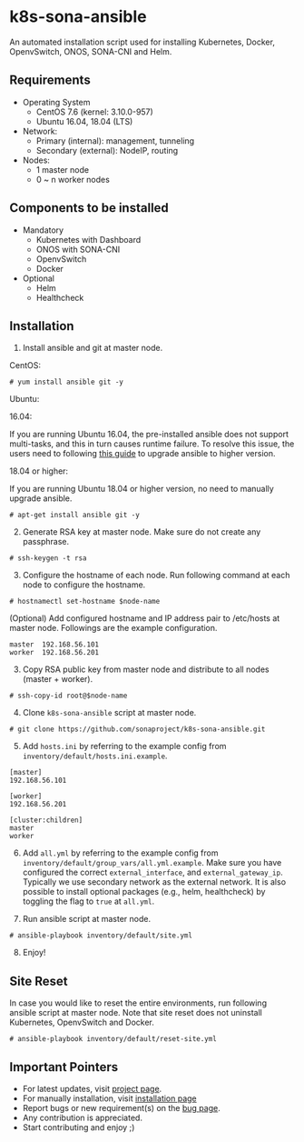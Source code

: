 # k8s-sona-ansible
An automated installation script used for installing Kubernetes, Docker, OpenvSwitch, ONOS, SONA-CNI and Helm.

## Requirements
- Operating System
  - CentOS 7.6 (kernel: 3.10.0-957)
  - Ubuntu 16.04, 18.04 (LTS)
- Network:
  - Primary (internal): management, tunneling
  - Secondary (external): NodeIP, routing
- Nodes: 
  - 1 master node
  - 0 ~ n worker nodes
  
## Components to be installed
- Mandatory
  - Kubernetes with Dashboard
  - ONOS with SONA-CNI
  - OpenvSwitch
  - Docker
- Optional
  - Helm
  - Healthcheck

## Installation
1. Install ansible and git at master node.

CentOS:
```
# yum install ansible git -y
```
Ubuntu:

16.04:

If you are running Ubuntu 16.04, the pre-installed ansible does not support multi-tasks, and this in turn causes runtime failure. To resolve this issue, the users need to following [this guide](https://github.com/sonaproject/k8s-sona-ansible/wiki/Guides-of-upgrading-ansible-package-on-Ubuntu-16.04) to upgrade ansible to higher version.

18.04 or higher:

If you are running Ubuntu 18.04 or higher version, no need to manually upgrade ansible.
```
# apt-get install ansible git -y
```

2. Generate RSA key at master node. Make sure do not create any passphrase.
```
# ssh-keygen -t rsa
```

3. Configure the hostname of each node. Run following command at each node to configure the hostname.
```
# hostnamectl set-hostname $node-name
```
(Optional) Add configured hostname and IP address pair to /etc/hosts at master node.
Followings are the example configuration.
```
master  192.168.56.101
worker  192.168.56.201
```

3. Copy RSA public key from master node and distribute to all nodes (master + worker).
```
# ssh-copy-id root@$node-name
```

4. Clone ```k8s-sona-ansible``` script at master node.
```
# git clone https://github.com/sonaproject/k8s-sona-ansible.git
```

5. Add ```hosts.ini``` by referring to the example config from ```inventory/default/hosts.ini.example```.
```
[master]
192.168.56.101

[worker]
192.168.56.201

[cluster:children]
master
worker
```

6. Add ```all.yml``` by referring to the example config from ```inventory/default/group_vars/all.yml.example```.
Make sure you have configured the correct ```external_interface```, and ```external_gateway_ip```. Typically we use secondary network as the external network. It is also possible to install optional packages (e.g., helm, healthcheck) by toggling the flag to ```true``` at ```all.yml```.

7. Run ansible script at master node.
```
# ansible-playbook inventory/default/site.yml
```

8. Enjoy!

## Site Reset
In case you would like to reset the entire environments, run following ansible script at master node.
Note that site reset does not uninstall Kubernetes, OpenvSwitch and Docker.
```
# ansible-playbook inventory/default/reset-site.yml
```

## Important Pointers
* For latest updates, visit [project page](https://github.com/sonaproject/sona-cni).
* For manually installation, visit [installation page](https://wiki.onosproject.org/display/ONOS/SONA-CNI+Installation)
* Report bugs or new requirement(s) on the [bug page](https://github.com/sonaproject/k8s-sona-ansible/issues).
* Any contribution is appreciated.
* Start contributing and enjoy ;)
